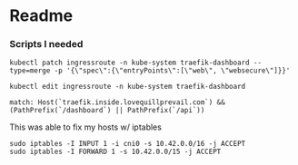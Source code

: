 # Readme

### Scripts I needed

```
kubectl patch ingressroute -n kube-system traefik-dashboard --type=merge -p '{\"spec\":{\"entryPoints\":[\"web\", \"websecure\"]}}'

kubectl edit ingressroute -n kube-system traefik-dashboard

match: Host(`traefik.inside.lovequillprevail.com`) && (PathPrefix(`/dashboard`) || PathPrefix(`/api`))
```

This was able to fix my hosts w/ iptables

```
sudo iptables -I INPUT 1 -i cni0 -s 10.42.0.0/16 -j ACCEPT
sudo iptables -I FORWARD 1 -s 10.42.0.0/15 -j ACCEPT
```